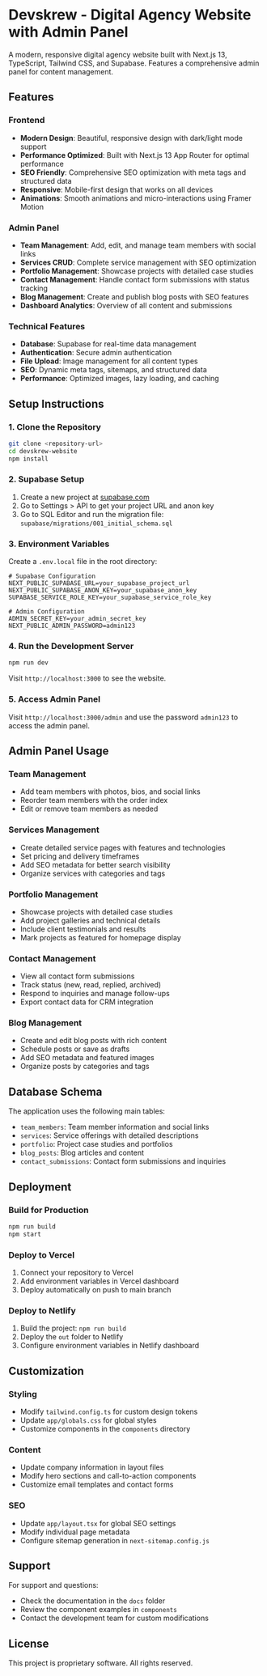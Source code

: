 # Devskrew - Digital Agency Website with Admin Panel

A modern, responsive digital agency website built with Next.js 13, TypeScript, Tailwind CSS, and Supabase. Features a comprehensive admin panel for content management.

## Features

### Frontend
- **Modern Design**: Beautiful, responsive design with dark/light mode support
- **Performance Optimized**: Built with Next.js 13 App Router for optimal performance
- **SEO Friendly**: Comprehensive SEO optimization with meta tags and structured data
- **Responsive**: Mobile-first design that works on all devices
- **Animations**: Smooth animations and micro-interactions using Framer Motion

### Admin Panel
- **Team Management**: Add, edit, and manage team members with social links
- **Services CRUD**: Complete service management with SEO optimization
- **Portfolio Management**: Showcase projects with detailed case studies
- **Contact Management**: Handle contact form submissions with status tracking
- **Blog Management**: Create and publish blog posts with SEO features
- **Dashboard Analytics**: Overview of all content and submissions

### Technical Features
- **Database**: Supabase for real-time data management
- **Authentication**: Secure admin authentication
- **File Upload**: Image management for all content types
- **SEO**: Dynamic meta tags, sitemaps, and structured data
- **Performance**: Optimized images, lazy loading, and caching

## Setup Instructions

### 1. Clone the Repository
```bash
git clone <repository-url>
cd devskrew-website
npm install
```

### 2. Supabase Setup
1. Create a new project at [supabase.com](https://supabase.com)
2. Go to Settings > API to get your project URL and anon key
3. Go to SQL Editor and run the migration file: `supabase/migrations/001_initial_schema.sql`

### 3. Environment Variables
Create a `.env.local` file in the root directory:

```env
# Supabase Configuration
NEXT_PUBLIC_SUPABASE_URL=your_supabase_project_url
NEXT_PUBLIC_SUPABASE_ANON_KEY=your_supabase_anon_key
SUPABASE_SERVICE_ROLE_KEY=your_supabase_service_role_key

# Admin Configuration
ADMIN_SECRET_KEY=your_admin_secret_key
NEXT_PUBLIC_ADMIN_PASSWORD=admin123
```

### 4. Run the Development Server
```bash
npm run dev
```

Visit `http://localhost:3000` to see the website.

### 5. Access Admin Panel
Visit `http://localhost:3000/admin` and use the password `admin123` to access the admin panel.

## Admin Panel Usage

### Team Management
- Add team members with photos, bios, and social links
- Reorder team members with the order index
- Edit or remove team members as needed

### Services Management
- Create detailed service pages with features and technologies
- Set pricing and delivery timeframes
- Add SEO metadata for better search visibility
- Organize services with categories and tags

### Portfolio Management
- Showcase projects with detailed case studies
- Add project galleries and technical details
- Include client testimonials and results
- Mark projects as featured for homepage display

### Contact Management
- View all contact form submissions
- Track status (new, read, replied, archived)
- Respond to inquiries and manage follow-ups
- Export contact data for CRM integration

### Blog Management
- Create and edit blog posts with rich content
- Schedule posts or save as drafts
- Add SEO metadata and featured images
- Organize posts by categories and tags

## Database Schema

The application uses the following main tables:
- `team_members`: Team member information and social links
- `services`: Service offerings with detailed descriptions
- `portfolio`: Project case studies and portfolios
- `blog_posts`: Blog articles and content
- `contact_submissions`: Contact form submissions and inquiries

## Deployment

### Build for Production
```bash
npm run build
npm start
```

### Deploy to Vercel
1. Connect your repository to Vercel
2. Add environment variables in Vercel dashboard
3. Deploy automatically on push to main branch

### Deploy to Netlify
1. Build the project: `npm run build`
2. Deploy the `out` folder to Netlify
3. Configure environment variables in Netlify dashboard

## Customization

### Styling
- Modify `tailwind.config.ts` for custom design tokens
- Update `app/globals.css` for global styles
- Customize components in the `components` directory

### Content
- Update company information in layout files
- Modify hero sections and call-to-action components
- Customize email templates and contact forms

### SEO
- Update `app/layout.tsx` for global SEO settings
- Modify individual page metadata
- Configure sitemap generation in `next-sitemap.config.js`

## Support

For support and questions:
- Check the documentation in the `docs` folder
- Review the component examples in `components`
- Contact the development team for custom modifications

## License

This project is proprietary software. All rights reserved.